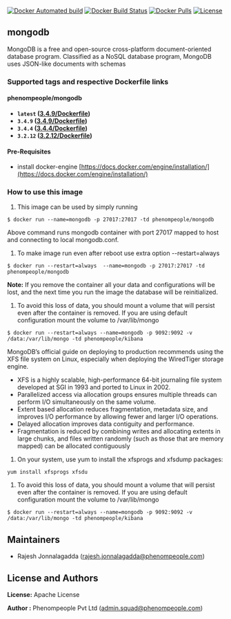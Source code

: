 [![Docker Automated build](https://img.shields.io/docker/automated/phenompeople/mongodb.svg?style=plastic)](https://hub.docker.com/r/phenompeople/mongodb/)
[![Docker Build Status](https://img.shields.io/docker/build/phenompeople/mongodb.svg?style=plastic)](https://hub.docker.com/r/phenompeople/mongodb/)
[![Docker Pulls](https://img.shields.io/docker/pulls/phenompeople/mongodb.svg?style=plastic)](https://hub.docker.com/r/phenompeople/mongodb/)
[![License](https://img.shields.io/badge/License-Apache%202.0-blue.svg)](https://opensource.org/licenses/Apache-2.0)

## mongodb 

MongoDB is a free and open-source cross-platform document-oriented database program. Classified as a NoSQL database program, MongoDB uses JSON-like documents with schemas

### Supported tags and respective Dockerfile links

#### phenompeople/mongodb

* **`latest`				([3.4.9/Dockerfile](https://bitbucket.org/phenompeople/mongodb/src/master/3.4.9/Dockerfile))**
* **`3.4.9`				([3.4.9/Dockerfile](https://bitbucket.org/phenompeople/mongodb/src/master/3.4.9/Dockerfile))**
* **`3.4.4`				([3.4.4/Dockerfile](https://bitbucket.org/phenompeople/mongodb/src/master/3.4.4/Dockerfile))**
* **`3.2.12`				([3.2.12/Dockerfile](https://bitbucket.org/phenompeople/mongodb/src/master/3.2.12/Dockerfile))**

#### Pre-Requisites

- install docker-engine [https://docs.docker.com/engine/installation/](https://docs.docker.com/engine/installation/)

### How to use this image 

1. This image can be used by simply running 

```$ docker run --name=mongodb -p 27017:27017 -td phenompeople/mongodb```

Above command runs mongodb container with port 27017 mapped to host and connecting to local mongodb.conf. 

1. To make image run even after reboot use extra option --restart=always

```$ docker run --restart=always  --name=mongodb -p 27017:27017 -td phenompeople/mongodb```

**Note:** If you remove the container all your data and configurations will be lost, and the next time you run the image the database will be reinitialized.

1. To avoid this loss of data, you should mount a volume that will persist even after the container is removed. If you are using default configuration mount the volume to /var/lib/mongo

```$ docker run --restart=always --name=mongodb -p 9092:9092 -v /data:/var/lib/mongo -td phenompeople/kibana```
 
 MongoDB’s official guide on deploying to production recommends using the XFS file system on Linux, especially when deploying the WiredTiger storage engine.
 
 * XFS is a highly scalable, high-performance 64-bit journaling file system developed at SGI in 1993 and ported to Linux in 2002. 
 * Parallelized access via allocation groups ensures multiple threads can perform I/O simultaneously on the same volume.
 * Extent based allocation reduces fragmentation, metadata size, and improves I/O performance by allowing fewer and larger I/O operations.
 * Delayed allocation improves data contiguity and performance.
 * Fragmentation is reduced by combining writes and allocating extents in large chunks, and files written randomly (such as those that are memory mapped) can be allocated contiguously
 
1. On your system, use yum to install the xfsprogs and xfsdump packages:

```yum install xfsprogs xfsdu```

1. To avoid this loss of data, you should mount a volume that will persist even after the container is removed. If you are using default configuration mount the volume to /var/lib/mongo

```$ docker run --restart=always --name=mongodb -p 9092:9092 -v /data:/var/lib/mongo -td phenompeople/kibana```



## Maintainers

* Rajesh Jonnalagadda (<rajesh.jonnalagadda@phenompeople.com>)

## License and Authors

**License:**	Apache License

**Author :** Phenompeople Pvt Ltd (<admin.squad@phenompeople.com>)